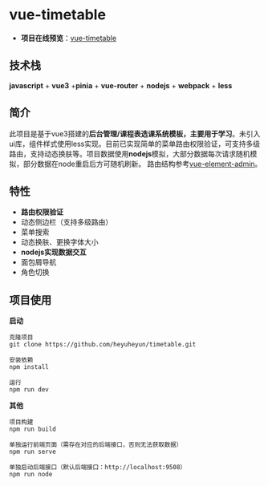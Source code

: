 # vue-timetable
- **项目在线预览**：[vue-timetable](http://39.99.234.229:9504/)
## 技术栈
**javascript** + **vue3**  +**pinia** + **vue-router** +  **nodejs** + **webpack**  + **less**
## 简介
此项目是基于vue3搭建的**后台管理/课程表选课系统模板，主要用于学习**。未引入ui库，组件样式使用less实现。目前已实现简单的菜单路由权限验证，可支持多级路由，支持动态换肤等。项目数据使用**nodejs**模拟，大部分数据每次请求随机模拟，部分数据在node重启后方可随机刷新。
路由结构参考[vue-element-admin](https://panjiachen.github.io/vue-element-admin)。

## 特性
- **路由权限验证**
- 动态侧边栏（支持多级路由）
- 菜单搜索
- 动态换肤、更换字体大小
- **nodejs实现数据交互**
- 面包屑导航
- 角色切换

## 项目使用
**启动**
```
克隆项目
git clone https://github.com/heyuheyun/timetable.git

安装依赖
npm install

运行
npm run dev
```
**其他**
```
项目构建
npm run build

单独运行前端页面（需存在对应的后端接口，否则无法获取数据）
npm run serve

单独启动后端接口（默认后端接口：http://localhost:9508）
npm run node
```
